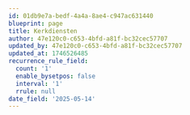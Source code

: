 ```yaml
---
id: 01db9e7a-bedf-4a4a-8ae4-c947ac631440
blueprint: page
title: Kerkdiensten
author: 47e120c0-c653-4bfd-a81f-bc32cec57707
updated_by: 47e120c0-c653-4bfd-a81f-bc32cec57707
updated_at: 1746526485
recurrence_rule_field:
  count: '1'
  enable_bysetpos: false
  interval: '1'
  rrule: null
date_field: '2025-05-14'
---
```

